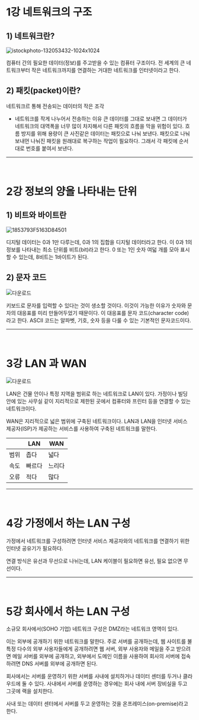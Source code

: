 # 1강 네트워크의 구조

## 1) 네트워크란?

![istockphoto-132053432-1024x1024](https://user-images.githubusercontent.com/81137234/133241677-1c2b3bda-138b-4ef9-a74e-d03022fde90a.jpeg)

컴퓨터 간의 필요한 데이터(정보)를 주고받을 수 있는 컴퓨터 구조이다. 전 세계의 큰 네트워크부터 작은 네트워크까지를 연결하는 거대한 네트워크를 인터넷이라고 한다.

## 2) 패킷(packet)이란?

네트워크르 통해 전송되는 데이터의 작은 조각

- 네트워크를 작게 나누어서 전송하는 이유
큰 데이터를 그대로 보내면 그 데이터가 네트워크의 대역폭을 너무 많이 차지해서 다른 패킷의 흐름을 막을 위험이 있다.
흐름 방지를 위해 용량이 큰 사진같은 데이터는 패킷으로 나눠 보낸다.
패킷으로 나눠보내먼 나눠진 패킷을 원래대로 복구하는 작업이 필요하다. 그래서 각 패킷에 순서대로 번호를 붙여서 보낸다.

---

<br>



# 2강 정보의 양을 나타내는 단위

## 1) 비트와 바이트란

![1853793F5163D84501](https://user-images.githubusercontent.com/81137234/133242464-a88610f6-d9b0-4d6b-aa1b-c9cf833a1038.png)

디지털 데이터는 0과 1만 다루는데, 0과 1의 집합을 디지털 데이터라고 한다.
이 0과 1의 정보를 나타내는 최소 단위를 비트(bit)라고 한다.
0 또는 1인 숫자 여덟 개를 모아 표시할 수 있는데, 8비트는 1바이트가 된다.

## 2) 문자 코드

![다운로드](https://user-images.githubusercontent.com/81137234/133242994-37924664-9a6d-45df-bb80-7add06287448.jpeg)

키보드로 문자를 입력할 수 있다는 것이 생소할 것이다. 이것이 가능한 이유가 숫자와 문자의 대응표를 미리 만들어두었기 때문이다.
이 대응표를 문자 코드(character code)라고 한다. ASCII 코드는 알파벳, 기호, 숫자 등을 다룰 수 있는 기본적인 문자코드이다.

---

<br>

# 3강 LAN 과 WAN

![다운로드](https://user-images.githubusercontent.com/81137234/133243257-9706cf96-2ac2-4af7-bd9c-2cafdcd1eeff.png)


LAN은 건물 안이나 특정 지역을 범위로 하는 네트워크로 LAN이 있다. 가정이나 빌딩 안에 있는 사무실 같이 지리적으로 제한된 곳에서 컴퓨터와 프린터 등을 연결할 수 있는 네트워크이다.

WAN은 지리적으로 넓은 범위에 구축된 네트워크이다. LAN과 LAN을 인터넷 서비스 제공자(ISP)가 제공하는 서비스를 사용하여 구축된 네트워크를 말한다.

||LAN|WAN|
|---|---|---|
|범위|좁다|넓다|
|속도|빠르다|느리다|
|오류|적다|많다|

---

<br>

# 4강 가정에서 하는 LAN 구성

가정에서 네트워크를 구성하려면 인터넷 서비스 제공자와의 네트워크를 연결하기 위한 인터넷 공유기가 필요하다.

연결 방식은 유선과 무선으로 나뉘는데, LAN 케이블이 필요하면 유선, 필요 없으면 무선이다.

---

<br>

# 5강 회사에서 하는 LAN 구성

소규모 회사에서(SOHO 기업) 네트워크 구성은 DMZ라는 네트워크 영역이 있다.

이는 외부에 공개하기 위한 네트워크를 말한다. 주로 서버를 공개하는데, 웹 사이트를 불특정 다수의 외부 사용자들에게 공개하려면 웹 서버, 외부 사용자와 메일을 주고 받으려면 메일 서버를 외부에 공개하고, 외부에서 도메인 이름을 사용하여 회사의 서버에 접속하려면 DNS 서버를 외부에 공개하면 된다.

회사에서는 서버를 운영하기 위한 서버를 사내에 설치하거나 데이터 센터를 두거나 클라우드에 둘 수 있다.
사내에서 서버를 운영하는 경우에는 회사 내에 서버 장비실을 두고 그곳에 랙을 설치한다.

사내 또는 데이터 센터에서 서버를 두고 운영하는 것을 온프레미스(on-premise)라고 한다.

<br>